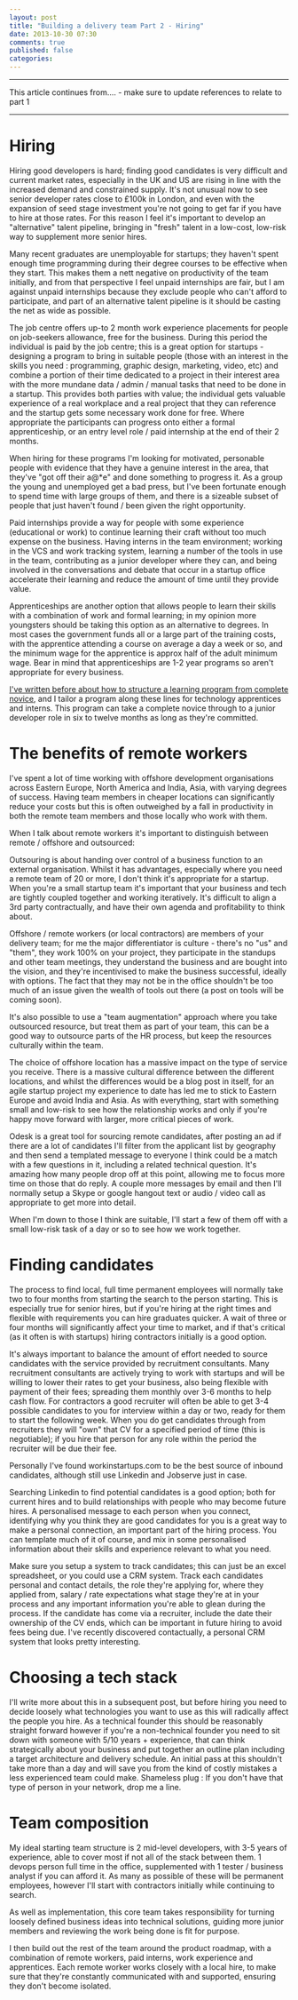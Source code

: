 ```yaml
---
layout: post
title: "Building a delivery team Part 2 - Hiring"
date: 2013-10-30 07:30
comments: true
published: false
categories: 
---
```


********
This article continues from.... - make sure to update references to relate to part 1
********

# Hiring

Hiring good developers is hard; finding good candidates is very difficult and current market rates, especially in the UK and US are rising in line with the increased demand and constrained supply. It's not unusual now to see senior developer rates close to £100k in London, and even with the expansion of seed stage investment you're not going to get far if you have to hire at those rates. For this reason I feel it's important to develop an "alternative" talent pipeline, bringing in "fresh" talent in a low-cost, low-risk way to supplement more senior hires.

Many recent graduates are unemployable for startups; they haven't spent enough time programming during their degree courses to be effective when they start. This makes them a nett negative on productivity of the team initially, and from that perspective I feel unpaid internships are fair, but I am against unpaid internships because they exclude people who can't afford to participate, and part of an alternative talent pipeline is it should be casting the net as wide as possible.

The job centre offers up-to 2 month work experience placements for people on job-seekers allowance, free for the business. During this period the individual is paid by the job centre; this is a great option for startups - designing a program to bring in suitable people (those with an interest in the skills you need : programming, graphic design, marketing, video, etc) and combine a portion of their time dedicated to a project in their interest area with the more mundane data / admin / manual tasks that need to be done in a startup. This provides both parties with value; the individual gets valuable experience of a real workplace and a real project that they can reference and the startup gets some necessary work done for free. Where appropriate the participants can progress onto either a formal apprenticeship, or an entry level role / paid internship at the end of their 2 months.

When hiring for these programs I'm looking for motivated, personable people with evidence that they have a genuine interest in the area, that they've "got off their a@*e" and done something to progress it. As a group the young and unemployed get a bad press, but I've been fortunate enough to spend time with large groups of them, and there is a sizeable subset of people that just haven't found / been given the right opportunity.

Paid internships provide a way for people with some experience (educational or work) to continue learning their craft without too much expense on the business. Having interns in the team environment; working in the VCS and work tracking system, learning a number of the tools in use in the team, contributing as a junior developer where they can, and being involved in the conversations and debate that occur in a startup office accelerate their learning and reduce the amount of time until they provide value.

Apprenticeships are another option that allows people to learn their skills with a combination of work and formal learning; in my opinion more youngsters should be taking this option as an alternative to degrees. In most cases the government funds all or a large part of the training costs, with the apprentice attending a course on average a day a week or so, and the minimum wage for the apprentice is approx half of the adult minimum wage. Bear in mind that apprenticeships are 1-2 year programs so aren't appropriate for every business.

[I've written before about how to structure a learning program from complete novice](http://www.ctoaas.co/blog/2013/10/21/how-should-i-get-started-coding/), and I tailor a program along these lines for technology apprentices and interns. This program can take a complete novice through to a junior developer role in six to twelve months as long as they're committed.

# The benefits of remote workers

I've spent a lot of time working with offshore development organisations across Eastern Europe, North America and India, Asia, with varying degrees of success. Having team members in cheaper locations can significantly reduce your costs but this is often outweighed by a fall in productivity in both the remote team members and those locally who work with them.

When I talk about remote workers it's important to distinguish between remote / offshore and outsourced:

Outsouring is about handing over control of a business function to an external organisation. Whilst it has advantages, especially where you need a remote team of 20 or more, I don't think it's appropriate for a startup. When you're a small startup team it's important that your business and tech are tightly coupled together and working iteratively. It's difficult to align a 3rd party contractually, and have their own agenda and profitability to think about.

Offshore / remote workers (or local contractors) are members of your delivery team; for me the major differentiator is culture - there's no "us" and "them", they work 100% on your project, they participate in the standups and other team meetings, they understand the business and are bought into the vision, and they're incentivised to make the business successful, ideally with options. The fact that they may not be in the office shouldn't be too much of an issue given the wealth of tools out there (a post on tools will be coming soon).

It's also possible to use a "team augmentation" approach where you take outsourced resource, but treat them as part of your team, this can be a good way to outsource parts of the HR process, but keep the resources culturally within the team.

The choice of offshore location has a massive impact on the type of service you receive. There is a massive cultural difference between the different locations, and whilst the differences would be a blog post in itself, for an agile startup project my experience to date has led me to stick to Eastern Europe and avoid India and Asia. As with everything, start with something small and low-risk to see how the relationship works and only if you're happy move forward with larger, more critical pieces of work.

Odesk is a great tool for sourcing remote candidates, after posting an ad if there are a lot of candidates I'll filter from the applicant list by geography and then send a templated message to everyone I think could be a match with a few questions in it, including a related technical question. It's amazing how many people drop off at this point, allowing me to focus more time on those that do reply. A couple more messages by email and then I'll normally setup a Skype or google hangout text or audio / video call as appropriate to get more into detail.

When I'm down to those I think are suitable, I'll start a few of them off with a small low-risk task of a day or so to see how we work together. 

# Finding candidates
The process to find local, full time permanent employees will normally take two to four months from starting the search to the person starting. This is especially true for senior hires, but if you're hiring at the right times and flexible with requirements you can hire graduates quicker. A wait of three or four months will significantly affect your time to market, and if that's critical (as it often is with startups) hiring contractors initially is a good option.

It's always important to balance the amount of effort needed to source candidates with the service provided by recruitment consultants. Many recruitment consultants are actively trying to work with startups and will be willing to lower their rates to get your business, also being flexible with payment of their fees; spreading them monthly over 3-6 months to help cash flow. For contractors a good recruiter will often be able to get 3-4 possible candidates to you for interview within a day or two, ready for them to start the following week. When you do get candidates through from recruiters they will "own" that CV for a specified period of time (this is negotiable); if you hire that person for any role within the period the recruiter will be due their fee.

Personally I've found workinstartups.com to be the best source of inbound candidates, although still use Linkedin and Jobserve just in case.

Searching Linkedin to find potential candidates is a good option; both for current hires and to build relationships with people who may become future hires. A personalised message to each person when you connect, identifying why you think they are good candidates for you is a great way to make a personal connection, an important part of the hiring process. You can template much of it of course, and mix in some personalised information about their skills and experience relevant to what you need.

Make sure you setup a system to track candidates; this can just be an excel spreadsheet, or you could use a CRM system. Track each candidates personal and contact details, the role they're applying for, where they applied from, salary / rate expectations what stage they're at in your process and any important information you're able to glean during the process. If the candidate has come via a recruiter, include the date their ownership of the CV ends, which can be important in future hiring to avoid fees being due. I've recently discovered contactually, a personal CRM system that looks pretty interesting.

# Choosing a tech stack

I'll write more about this in a subsequent post, but before hiring you need to decide loosely what technologies you want to use as this will radically affect the people you hire. As a technical founder this should be reasonably straight forward however if you're a non-technical founder you need to sit down with someone with 5/10 years + experience, that can think strategically about your business and put together an outline plan including a target architecture and delivery schedule. An initial pass at this shouldn't take more than a day and will save you from the kind of costly mistakes a less experienced team could make. Shameless plug : If you don't have that type of person in your network, drop me a line.

# Team composition

My ideal starting team structure is 2 mid-level developers, with 3-5 years of experience, able to cover most if not all of the stack between them. 1 devops person full time in the office, supplemented with 1 tester / business analyst if you can afford it. As many as possible of these will be permanent employees, however I'll start with contractors initially while continuing to search.

As well as implementation, this core team takes responsibility for turning loosely defined business ideas into technical solutions, guiding more junior members and reviewing the work being done is fit for purpose.

I then build out the rest of the team around the product roadmap, with a combination of remote workers, paid interns, work experience and apprentices. Each remote worker works closely with a local hire, to make sure that they're constantly communicated with and supported, ensuring they don't become isolated.